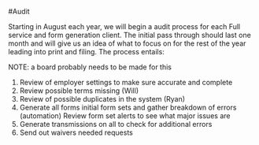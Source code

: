 #Audit

Starting in August each year, we will begin a audit process for each Full service and form generation client. The initial pass through should last one month and will give us an idea of what to focus on for the rest of the year leading into print and filing. The process entails:

NOTE: a board probably needs to be made for this

1. Review of employer settings to make sure accurate and complete
2. Review possible terms missing (Will)
3. Review of possible duplicates in the system (Ryan)
4. Generate all forms initial form sets and gather breakdown of errors (automation) Review form set alerts to see what major issues are
5. Generate transmissions on all to check for additional errors
6. Send out waivers needed requests